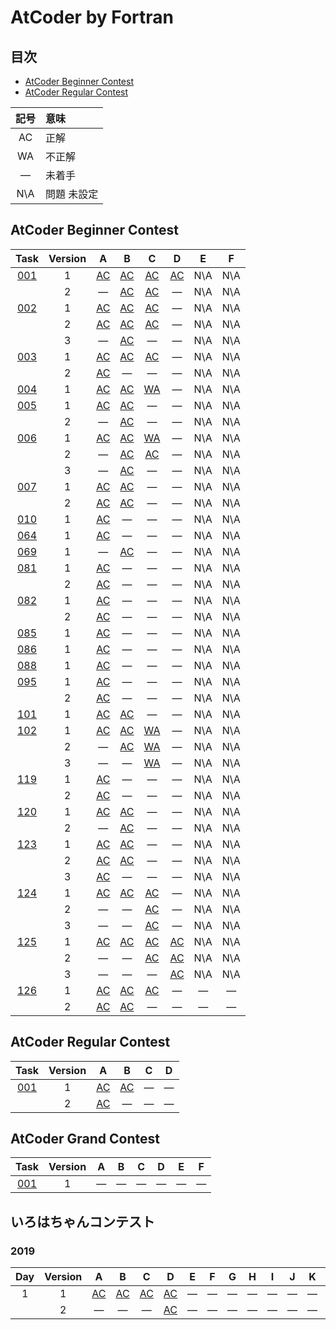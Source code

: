 # AtCoder by Fortran #

## 目次 ##

* [AtCoder Beginner Contest](#AtCoder-Beginner-Contest)
* [AtCoder Regular Contest](#AtCoder-Regular-Contest)

|記号|意味|
|:-:|:-|
|AC|正解|
|WA|不正解|
|&#x2014;|未着手|
|N\A|問題 未設定|

## AtCoder Beginner Contest ##

|Task             |Version|A                                |B                                |C                                |D                                |E                                      |F                                      |
|:---------------:|:-----:|:-------------------------------:|:-------------------------------:|:-------------------------------:|:-------------------------------:|:-------------------------------------:|:-------------------------------------:|
|[001](ABC/ABC001)|   1   |[AC](ABC/ABC001/ABC001_A_v01.f08)|[AC](ABC/ABC001/ABC001_B_v01.f08)|[AC](ABC/ABC001/ABC001_C_v01.f08)|[AC](ABC/ABC001/ABC001_D_v01.f08)|N\A                                    |N\A                                    |
|                 |   2   |&#x2014;                         |[AC](ABC/ABC001/ABC001_B_v02.f08)|[AC](ABC/ABC001/ABC001_C_v02.f08)|&#x2014;                         |N\A                                    |N\A                                    |
|[002](ABC/ABC002)|   1   |[AC](ABC/ABC002/ABC002_A_v01.f08)|[AC](ABC/ABC002/ABC002_B_v01.f08)|[AC](ABC/ABC002/ABC002_C_v01.f08)|&#x2014;                         |N\A                                    |N\A                                    |
|                 |   2   |[AC](ABC/ABC003/ABC003_A_v02.f08)|[AC](ABC/ABC002/ABC002_B_v02.f08)|[AC](ABC/ABC002/ABC002_C_v02.f08)|&#x2014;                         |N\A                                    |N\A                                    |
|                 |   3   |&#x2014;                         |[AC](ABC/ABC002/ABC002_B_v03.f08)|&#x2014;                         |&#x2014;                         |N\A                                    |N\A                                    |
|[003](ABC/ABC003)|   1   |[AC](ABC/ABC003/ABC003_A_v01.f08)|[AC](ABC/ABC003/ABC003_B_v01.f08)|[AC](ABC/ABC003/ABC003_C_v01.f08)|&#x2014;                         |N\A                                    |N\A                                    |
|                 |   2   |[AC](ABC/ABC003/ABC003_A_v01.f08)|&#x2014;                         |&#x2014;                         |&#x2014;                         |N\A                                    |N\A                                    |
|[004](ABC/ABC004)|   1   |[AC](ABC/ABC004/ABC004_A_v01.f08)|[AC](ABC/ABC004/ABC004_B_v01.f08)|[WA](ABC/ABC004/ABC004_C_v01.f08)|&#x2014;                         |N\A                                    |N\A                                    |
|[005](ABC/ABC005)|   1   |[AC](ABC/ABC005/ABC005_A_v01.f08)|[AC](ABC/ABC005/ABC005_B_v01.f08)|&#x2014;                         |&#x2014;                         |N\A                                    |N\A                                    |
|                 |   2   |&#x2014;                         |[AC](ABC/ABC005/ABC005_C_v02.f08)|&#x2014;                         |&#x2014;                         |N\A                                    |N\A                                    |
|[006](ABC/ABC006)|   1   |[AC](ABC/ABC006/ABC006_A_v01.f08)|[AC](ABC/ABC006/ABC006_B_v01.f08)|[WA](ABC/ABC006/ABC006_C_v01.f08)|&#x2014;                         |N\A                                    |N\A                                    |
|                 |   2   |&#x2014;                         |[AC](ABC/ABC006/ABC006_B_v02.f08)|[AC](ABC/ABC006/ABC006_C_v02.f08)|&#x2014;                         |N\A                                    |N\A                                    |
|                 |   3   |&#x2014;                         |[AC](ABC/ABC006/ABC006_B_v03.f08)|&#x2014;                         |&#x2014;                         |N\A                                    |N\A                                    |
|[007](ABC/ABC007)|   1   |[AC](ABC/ABC007/ABC007_A_v01.f08)|[AC](ABC/ABC007/ABC007_B_v01.f08)|&#x2014;                         |&#x2014;                         |N\A                                    |N\A                                    |
|                 |   2   |[AC](ABC/ABC007/ABC007_A_v02.f08)|[AC](ABC/ABC007/ABC007_B_v02.f08)|&#x2014;                         |&#x2014;                         |N\A                                    |N\A                                    |
|[010](ABC/ABC010)|   1   |[AC](ABC/ABC010/ABC010_A_v01.f08)|&#x2014;                         |&#x2014;                         |&#x2014;                         |N\A                                    |N\A                                    |
|[064](ABC/ABC064)|   1   |[AC](ABC/ABC064/ABC064_A_v01.f08)|&#x2014;                         |&#x2014;                         |&#x2014;                         |N\A                                    |N\A                                    |
|[069](ABC/ABC069)|   1   |&#x2014;                         |[AC](ABC/ABC069/ABC069_B_v01.f08)|&#x2014;                         |&#x2014;                         |N\A                                    |N\A                                    |
|[081](ABC/ABC081)|   1   |[AC](ABC/ABC081/ABC081_A_v01.f08)|&#x2014;                         |&#x2014;                         |&#x2014;                         |N\A                                    |N\A                                    |
|                 |   2   |[AC](ABC/ABC081/ABC081_A_v02.f08)|&#x2014;                         |&#x2014;                         |&#x2014;                         |N\A                                    |N\A                                    |
|[082](ABC/ABC082)|   1   |[AC](ABC/ABC082/ABC082_A_v01.f08)|&#x2014;                         |&#x2014;                         |&#x2014;                         |N\A                                    |N\A                                    |
|                 |   2   |[AC](ABC/ABC082/ABC082_A_v02.f08)|&#x2014;                         |&#x2014;                         |&#x2014;                         |N\A                                    |N\A                                    |
|[085](ABC/ABC085)|   1   |[AC](ABC/ABC085/ABC085_A_v01.f08)|&#x2014;                         |&#x2014;                         |&#x2014;                         |N\A                                    |N\A                                    |
|[086](ABC/ABC086)|   1   |[AC](ABC/ABC086/ABC086_A_v01.f08)|&#x2014;                         |&#x2014;                         |&#x2014;                         |N\A                                    |N\A                                    |
|[088](ABC/ABC088)|   1   |[AC](ABC/ABC088/ABC088_A_v01.f08)|&#x2014;                         |&#x2014;                         |&#x2014;                         |N\A                                    |N\A                                    |
|[095](ABC/ABC095)|   1   |[AC](ABC/ABC095/ABC095_A_v01.f08)|&#x2014;                         |&#x2014;                         |&#x2014;                         |N\A                                    |N\A                                    |
|                 |   2   |[AC](ABC/ABC095/ABC095_A_v02.f08)|&#x2014;                         |&#x2014;                         |&#x2014;                         |N\A                                    |N\A                                    |
|[101](ABC/ABC101)|   1   |[AC](ABC/ABC101/ABC101_A_v01.f08)|[AC](ABC/ABC101/ABC101_B_v01.f08)|&#x2014;                         |&#x2014;                         |N\A                                    |N\A                                    |
|[102](ABC/ABC102)|   1   |[AC](ABC/ABC102/ABC102_A_v02.f08)|[AC](ABC/ABC102/ABC102_B_v01.f08)|[WA](ABC/ABC102/ABC102_C_v01.f08)|&#x2014;                         |N\A                                    |N\A                                    |
|                 |   2   |&#x2014;                         |[AC](ABC/ABC102/ABC102_B_v02.f08)|[WA](ABC/ABC102/ABC102_C_v02.f08)|&#x2014;                         |N\A                                    |N\A                                    |
|                 |   3   |&#x2014;                         |&#x2014;                         |[WA](ABC/ABC102/ABC102_C_v03.f08)|&#x2014;                         |N\A                                    |N\A                                    |
|[119](ABC/ABC119)|   1   |[AC](ABC/ABC119/ABC119_A_v01.f08)|&#x2014;                         |&#x2014;                         |&#x2014;                         |N\A                                    |N\A                                    |
|                 |   2   |[AC](ABC/ABC119/ABC119_A_v02.f08)|&#x2014;                         |&#x2014;                         |&#x2014;                         |N\A                                    |N\A                                    |
|[120](ABC/ABC120)|   1   |[AC](ABC/ABC120/ABC120_A_v01.f08)|[AC](ABC/ABC120/ABC120_B_v01.f08)|&#x2014;                         |&#x2014;                         |N\A                                    |N\A                                    |
|                 |   2   |&#x2014;                         |[AC](ABC/ABC120/ABC120_B_v02.f08)|&#x2014;                         |&#x2014;                         |N\A                                    |N\A                                    |
|[123](ABC/ABC123)|   1   |[AC](ABC/ABC123/ABC123_A_v01.f08)|[AC](ABC/ABC123/ABC123_B_v01.f08)|&#x2014;                         |&#x2014;                         |N\A                                    |N\A                                    |
|                 |   2   |[AC](ABC/ABC123/ABC123_A_v02.f08)|[AC](ABC/ABC123/ABC123_B_v02.f08)|&#x2014;                         |&#x2014;                         |N\A                                    |N\A                                    |
|                 |   3   |[AC](ABC/ABC123/ABC123_A_v03.f08)|&#x2014;                         |&#x2014;                         |&#x2014;                         |N\A                                    |N\A                                    |
|[124](ABC/ABC124)|   1   |[AC](ABC/ABC124/ABC124_A_v01.f08)|[AC](ABC/ABC124/ABC124_B_v01.f08)|[AC](ABC/ABC124/ABC124_C_v01.f08)|&#x2014;                         |N\A                                    |N\A                                    |
|                 |   2   |&#x2014;                         |&#x2014;                         |[AC](ABC/ABC124/ABC124_C_v02.f08)|&#x2014;                         |N\A                                    |N\A                                    |
|                 |   3   |&#x2014;                         |&#x2014;                         |[AC](ABC/ABC124/ABC124_C_v03.f08)|&#x2014;                         |N\A                                    |N\A                                    |
|[125](ABC/ABC125)|   1   |[AC](ABC/ABC125/ABC125_A_v01.f08)|[AC](ABC/ABC125/ABC125_B_v01.f08)|[AC](ABC/ABC126/ABC125_C_v01.f08)|[AC](ABC/ABC126/ABC125_D_v01.f08)|N\A                                    |N\A                                    |
|                 |   2   |&#x2014;                         |&#x2014;                         |[AC](ABC/ABC126/ABC125_C_v02.f08)|[AC](ABC/ABC126/ABC125_D_v02.f08)|N\A                                    |N\A                                    |
|                 |   3   |&#x2014;                         |&#x2014;                         |&#x2014;                         |[AC](ABC/ABC125/ABC125_D_v03.f08)|N\A                                    |N\A                                    |
|[126](ABC/ABC126)|   1   |[AC](ABC/ABC126/ABC126_A_v01.f08)|[AC](ABC/ABC126/ABC126_B_v01.f08)|[AC](ABC/ABC126/ABC126_C_v01.f08)|&#x2014;                         |&#x2014;                               |&#x2014;                               |
|                 |   2   |[AC](ABC/ABC126/ABC126_A_v02.f08)|[AC](ABC/ABC126/ABC126_B_v02.f08)|&#x2014;                         |&#x2014;                         |&#x2014;                               |&#x2014;                               |

## AtCoder Regular Contest ##

|Task         |Version|A                            |B                            |C       |D       |
|:-----------:|:-----:|:---------------------------:|:---------------------------:|:------:|:------:|
|[001](ARC001)|   1   |[AC](ARC001/ARC001_A_v01.f08)|[AC](ARC001/ARC001_B_v01.f08)|&#x2014;|&#x2014;|
|             |   2   |[AC](ARC001/ARC001_A_v01.f08)|&#x2014;                     |&#x2014;|&#x2014;|

## AtCoder Grand Contest ##

|Task         |Version|A       |B       |C       |D       |E       |F       |
|:-----------:|:-----:|:------:|:------:|:------:|:------:|:------:|:------:|
|[001](AGC001)|   1   |&#x2014;|&#x2014;|&#x2014;|&#x2014;|&#x2014;|&#x2014;|

## いろはちゃんコンテスト ##

### 2019 ###

|Day|Version|A                                       |B                                       |C                                       |D                                       |E       |F       |G       |H       |I       |J       |K       |L       |
|:-:|:-----:|:--------------------------------------:|:--------------------------------------:|:--------------------------------------:|:--------------------------------------:|:------:|:------:|:------:|:------:|:------:|:------:|:------:|:------:|
| 1 |   1   |[AC](iroha2019/iroha2019_day1_a_v01.f08)|[AC](iroha2019/iroha2019_day1_b_v01.f08)|[AC](iroha2019/iroha2019_day1_c_v01.f08)|[AC](iroha2019/iroha2019_day1_d_v01.f08)|&#x2014;|&#x2014;|&#x2014;|&#x2014;|&#x2014;|&#x2014;|&#x2014;|&#x2014;|
|   |   2   |&#x2014;                                |&#x2014;                                |&#x2014;                                |[AC](iroha2019/iroha2019_day1_d_v02.f08)|&#x2014;|&#x2014;|&#x2014;|&#x2014;|&#x2014;|&#x2014;|&#x2014;|&#x2014;|
